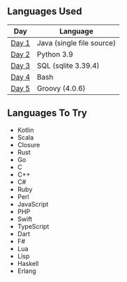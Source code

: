 ## Languages Used

| Day             | Language                  |
|-----------------|---------------------------|
| [Day 1](day-01) | Java (single file source) |
| [Day 2](day-02) | Python 3.9                |
| [Day 3](day-03) | SQL (sqlite 3.39.4)       |
| [Day 4](day-04) | Bash                      |
| [Day 5](day-05) | Groovy (4.0.6)            |

## Languages To Try

- Kotlin
- Scala
- Closure
- Rust
- Go
- C
- C++
- C#
- Ruby
- Perl
- JavaScript
- PHP
- Swift
- TypeScript
- Dart
- F#
- Lua
- Lisp
- Haskell
- Erlang

